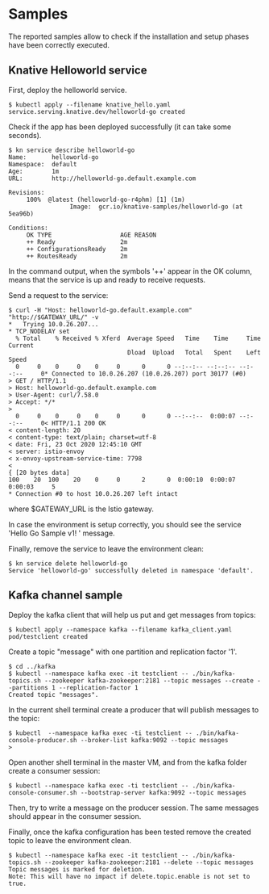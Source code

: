 # Samples
The reported samples allow to check if the installation and setup phases have been correctly executed.

## Knative Helloworld service
First, deploy the helloworld service.
```
$ kubectl apply --filename knative_hello.yaml
service.serving.knative.dev/helloworld-go created
```

Check if the app has been deployed successfully (it can take some seconds).
```
$ kn service describe helloworld-go
Name:       helloworld-go
Namespace:  default 
Age:        1m
URL:        http://helloworld-go.default.example.com            

Revisions: 
     100%  @latest (helloworld-go-r4phm) [1] (1m)
                 Image:  gcr.io/knative-samples/helloworld-go (at 5ea96b)  

Conditions: 
     OK TYPE                   AGE REASON
     ++ Ready                  2m
     ++ ConfigurationsReady    2m
     ++ RoutesReady            2m
```
In the command output, when the symbols '++' appear in the OK column, means that the service is up and ready to receive requests.

Send a request to the service:
``` 
$ curl -H "Host: helloworld-go.default.example.com"  "http://$GATEWAY_URL/" -v
*   Trying 10.0.26.207...
* TCP_NODELAY set
  % Total    % Received % Xferd  Average Speed   Time    Time     Time  Current
                                 Dload  Upload   Total   Spent    Left  Speed
  0     0    0     0    0     0      0      0 --:--:-- --:--:-- --:--:--     0* Connected to 10.0.26.207 (10.0.26.207) port 30177 (#0)
> GET / HTTP/1.1 
> Host: helloworld-go.default.example.com
> User-Agent: curl/7.58.0
> Accept: */* 
>
  0     0    0     0    0     0      0      0 --:--:--  0:00:07 --:--:--     0< HTTP/1.1 200 OK
< content-length: 20
< content-type: text/plain; charset=utf-8
< date: Fri, 23 Oct 2020 12:45:10 GMT
< server: istio-envoy
< x-envoy-upstream-service-time: 7798
<
{ [20 bytes data] 
100    20  100    20    0     0      2      0  0:00:10  0:00:07  0:00:03     5
* Connection #0 to host 10.0.26.207 left intact
``` 
where $GATEWAY_URL is the Istio gateway.

In case the environment is setup correctly, you should see the service 'Hello Go Sample v1! ' message. 

Finally, remove the service to leave the environment clean:
```
$ kn service delete helloworld-go
Service 'helloworld-go' successfully deleted in namespace 'default'.
```

## Kafka channel sample
Deploy the kafka client that will help us put and get messages from topics:
```
$ kubectl apply --namespace kafka --filename kafka_client.yaml
pod/testclient created
```

Create a topic "message" with one partition and replication factor '1'.
```
$ cd ../kafka 
$ kubectl --namespace kafka exec -it testclient -- ./bin/kafka-topics.sh --zookeeper kafka-zookeeper:2181 --topic messages --create --partitions 1 --replication-factor 1
Created topic "messages".
```

In the current shell terminal create a producer that will publish messages to the topic:
```
$ kubectl  --namespace kafka exec -ti testclient -- ./bin/kafka-console-producer.sh --broker-list kafka:9092 --topic messages
>
```

Open another shell terminal in the master VM, and from the kafka folder create a consumer session:
```
$ kubectl --namespace kafka exec -ti testclient -- ./bin/kafka-console-consumer.sh --bootstrap-server kafka:9092 --topic messages
```

Then, try to write a message on the producer session. The same messages should appear in the consumer session.

Finally, once the kafka configuration has been tested remove the created topic to leave the environment clean.
```
$ kubectl --namespace kafka exec -it testclient -- ./bin/kafka-topics.sh --zookeeper kafka-zookeeper:2181 --delete --topic messages
Topic messages is marked for deletion.
Note: This will have no impact if delete.topic.enable is not set to true.
```
